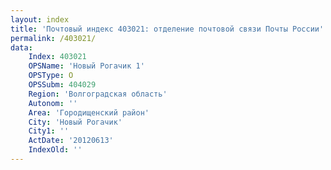 ```yaml
---
layout: index
title: 'Почтовый индекс 403021: отделение почтовой связи Почты России'
permalink: /403021/
data:
    Index: 403021
    OPSName: 'Новый Рогачик 1'
    OPSType: О
    OPSSubm: 404029
    Region: 'Волгоградская область'
    Autonom: ''
    Area: 'Городищенский район'
    City: 'Новый Рогачик'
    City1: ''
    ActDate: '20120613'
    IndexOld: ''
---
```

